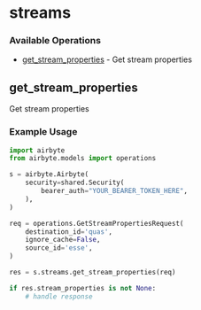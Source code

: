 # streams

### Available Operations

* [get_stream_properties](#get_stream_properties) - Get stream properties

## get_stream_properties

Get stream properties

### Example Usage

```python
import airbyte
from airbyte.models import operations

s = airbyte.Airbyte(
    security=shared.Security(
        bearer_auth="YOUR_BEARER_TOKEN_HERE",
    ),
)

req = operations.GetStreamPropertiesRequest(
    destination_id='quas',
    ignore_cache=False,
    source_id='esse',
)

res = s.streams.get_stream_properties(req)

if res.stream_properties is not None:
    # handle response
```
